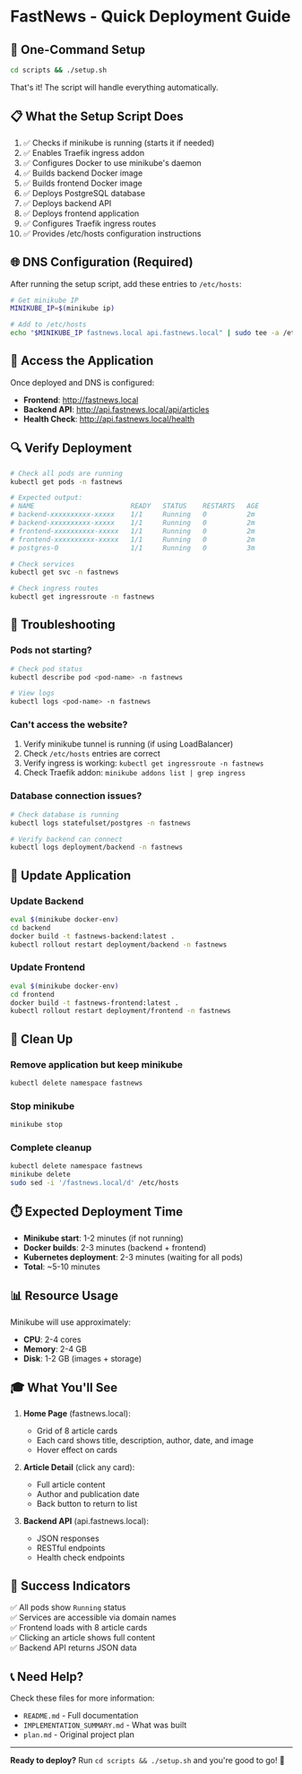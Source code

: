 # FastNews - Quick Deployment Guide

## 🚀 One-Command Setup

```bash
cd scripts && ./setup.sh
```

That's it! The script will handle everything automatically.

## 📋 What the Setup Script Does

1. ✅ Checks if minikube is running (starts it if needed)
2. ✅ Enables Traefik ingress addon
3. ✅ Configures Docker to use minikube's daemon
4. ✅ Builds backend Docker image
5. ✅ Builds frontend Docker image
6. ✅ Deploys PostgreSQL database
7. ✅ Deploys backend API
8. ✅ Deploys frontend application
9. ✅ Configures Traefik ingress routes
10. ✅ Provides /etc/hosts configuration instructions

## 🌐 DNS Configuration (Required)

After running the setup script, add these entries to `/etc/hosts`:

```bash
# Get minikube IP
MINIKUBE_IP=$(minikube ip)

# Add to /etc/hosts
echo "$MINIKUBE_IP fastnews.local api.fastnews.local" | sudo tee -a /etc/hosts
```

## 🎯 Access the Application

Once deployed and DNS is configured:

- **Frontend**: http://fastnews.local
- **Backend API**: http://api.fastnews.local/api/articles
- **Health Check**: http://api.fastnews.local/health

## 🔍 Verify Deployment

```bash
# Check all pods are running
kubectl get pods -n fastnews

# Expected output:
# NAME                        READY   STATUS    RESTARTS   AGE
# backend-xxxxxxxxxx-xxxxx    1/1     Running   0          2m
# backend-xxxxxxxxxx-xxxxx    1/1     Running   0          2m
# frontend-xxxxxxxxxx-xxxxx   1/1     Running   0          2m
# frontend-xxxxxxxxxx-xxxxx   1/1     Running   0          2m
# postgres-0                  1/1     Running   0          3m

# Check services
kubectl get svc -n fastnews

# Check ingress routes
kubectl get ingressroute -n fastnews
```

## 🐛 Troubleshooting

### Pods not starting?

```bash
# Check pod status
kubectl describe pod <pod-name> -n fastnews

# View logs
kubectl logs <pod-name> -n fastnews
```

### Can't access the website?

1. Verify minikube tunnel is running (if using LoadBalancer)
2. Check `/etc/hosts` entries are correct
3. Verify ingress is working: `kubectl get ingressroute -n fastnews`
4. Check Traefik addon: `minikube addons list | grep ingress`

### Database connection issues?

```bash
# Check database is running
kubectl logs statefulset/postgres -n fastnews

# Verify backend can connect
kubectl logs deployment/backend -n fastnews
```

## 🔄 Update Application

### Update Backend

```bash
eval $(minikube docker-env)
cd backend
docker build -t fastnews-backend:latest .
kubectl rollout restart deployment/backend -n fastnews
```

### Update Frontend

```bash
eval $(minikube docker-env)
cd frontend
docker build -t fastnews-frontend:latest .
kubectl rollout restart deployment/frontend -n fastnews
```

## 🧹 Clean Up

### Remove application but keep minikube

```bash
kubectl delete namespace fastnews
```

### Stop minikube

```bash
minikube stop
```

### Complete cleanup

```bash
kubectl delete namespace fastnews
minikube delete
sudo sed -i '/fastnews.local/d' /etc/hosts
```

## ⏱️ Expected Deployment Time

- **Minikube start**: 1-2 minutes (if not running)
- **Docker builds**: 2-3 minutes (backend + frontend)
- **Kubernetes deployment**: 2-3 minutes (waiting for all pods)
- **Total**: ~5-10 minutes

## 📊 Resource Usage

Minikube will use approximately:
- **CPU**: 2-4 cores
- **Memory**: 2-4 GB
- **Disk**: 1-2 GB (images + storage)

## 🎓 What You'll See

1. **Home Page** (fastnews.local):
   - Grid of 8 article cards
   - Each card shows title, description, author, date, and image
   - Hover effect on cards

2. **Article Detail** (click any card):
   - Full article content
   - Author and publication date
   - Back button to return to list

3. **Backend API** (api.fastnews.local):
   - JSON responses
   - RESTful endpoints
   - Health check endpoints

## 🎉 Success Indicators

✅ All pods show `Running` status  
✅ Services are accessible via domain names  
✅ Frontend loads with 8 article cards  
✅ Clicking an article shows full content  
✅ Backend API returns JSON data  

## 📞 Need Help?

Check these files for more information:
- `README.md` - Full documentation
- `IMPLEMENTATION_SUMMARY.md` - What was built
- `plan.md` - Original project plan

---

**Ready to deploy?** Run `cd scripts && ./setup.sh` and you're good to go! 🚀 